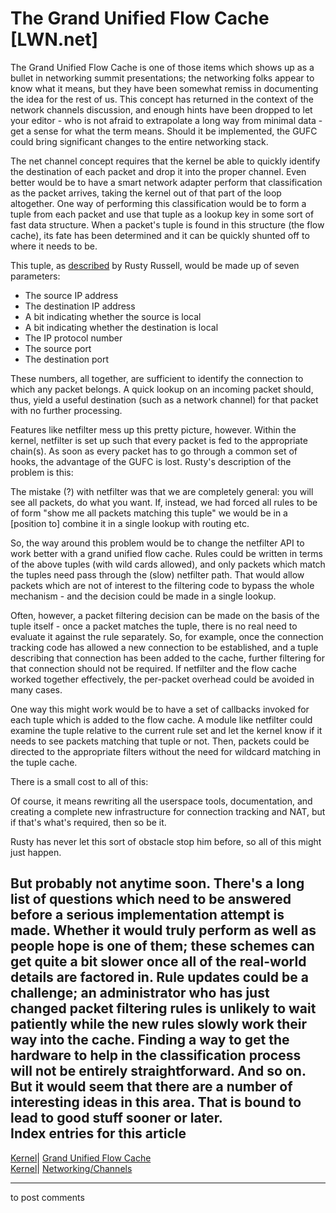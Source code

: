 # The Grand Unified Flow Cache [LWN.net]

The Grand Unified Flow Cache is one of those items which shows up as a bullet in networking summit presentations; the networking folks appear to know what it means, but they have been somewhat remiss in documenting the idea for the rest of us. This concept has returned in the context of the network channels discussion, and enough hints have been dropped to let your editor - who is not afraid to extrapolate a long way from minimal data - get a sense for what the term means. Should it be implemented, the GUFC could bring significant changes to the entire networking stack. 

The net channel concept requires that the kernel be able to quickly identify the destination of each packet and drop it into the proper channel. Even better would be to have a smart network adapter perform that classification as the packet arrives, taking the kernel out of that part of the loop altogether. One way of performing this classification would be to form a tuple from each packet and use that tuple as a lookup key in some sort of fast data structure. When a packet's tuple is found in this structure (the flow cache), its fate has been determined and it can be quickly shunted off to where it needs to be. 

This tuple, as [described](/Articles/194461/) by Rusty Russell, would be made up of seven parameters: 

  * The source IP address 
  * The destination IP address 
  * A bit indicating whether the source is local 
  * A bit indicating whether the destination is local 
  * The IP protocol number 
  * The source port 
  * The destination port 



These numbers, all together, are sufficient to identify the connection to which any packet belongs. A quick lookup on an incoming packet should, thus, yield a useful destination (such as a network channel) for that packet with no further processing. 

Features like netfilter mess up this pretty picture, however. Within the kernel, netfilter is set up such that every packet is fed to the appropriate chain(s). As soon as every packet has to go through a common set of hooks, the advantage of the GUFC is lost. Rusty's description of the problem is this: 

The mistake (?) with netfilter was that we are completely general: you will see all packets, do what you want. If, instead, we had forced all rules to be of form "show me all packets matching this tuple" we would be in a [position to] combine it in a single lookup with routing etc. 

So, the way around this problem would be to change the netfilter API to work better with a grand unified flow cache. Rules could be written in terms of the above tuples (with wild cards allowed), and only packets which match the tuples need pass through the (slow) netfilter path. That would allow packets which are not of interest to the filtering code to bypass the whole mechanism - and the decision could be made in a single lookup. 

Often, however, a packet filtering decision can be made on the basis of the tuple itself - once a packet matches the tuple, there is no real need to evaluate it against the rule separately. So, for example, once the connection tracking code has allowed a new connection to be established, and a tuple describing that connection has been added to the cache, further filtering for that connection should not be required. If netfilter and the flow cache worked together effectively, the per-packet overhead could be avoided in many cases. 

One way this might work would be to have a set of callbacks invoked for each tuple which is added to the flow cache. A module like netfilter could examine the tuple relative to the current rule set and let the kernel know if it needs to see packets matching that tuple or not. Then, packets could be directed to the appropriate filters without the need for wildcard matching in the tuple cache. 

There is a small cost to all of this: 

Of course, it means rewriting all the userspace tools, documentation, and creating a complete new infrastructure for connection tracking and NAT, but if that's what's required, then so be it. 

Rusty has never let this sort of obstacle stop him before, so all of this might just happen. 

But probably not anytime soon. There's a long list of questions which need to be answered before a serious implementation attempt is made. Whether it would truly perform as well as people hope is one of them; these schemes can get quite a bit slower once all of the real-world details are factored in. Rule updates could be a challenge; an administrator who has just changed packet filtering rules is unlikely to wait patiently while the new rules slowly work their way into the cache. Finding a way to get the hardware to help in the classification process will not be entirely straightforward. And so on. But it would seem that there are a number of interesting ideas in this area. That is bound to lead to good stuff sooner or later.  
Index entries for this article  
---  
[Kernel](/Kernel/Index)| [Grand Unified Flow Cache](/Kernel/Index#Grand_Unified_Flow_Cache)  
[Kernel](/Kernel/Index)| [Networking/Channels](/Kernel/Index#Networking-Channels)  
  


* * *

to post comments 
